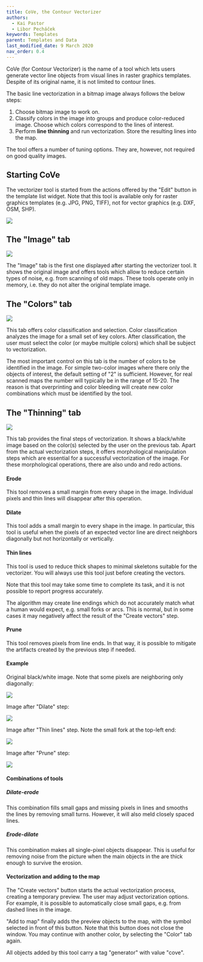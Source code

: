 ```yaml
---
title: CoVe, the Contour Vectorizer
authors:
  - Kai Pastor
  - Libor Pecháček
keywords: Templates
parent: Templates and Data
last_modified_date: 9 March 2020
nav_order: 0.4
---
```


CoVe (for Contour Vectorizer) is the name of a tool which lets users generate
vector line objects from visual lines in raster graphics templates. Despite of
its original name, it is not limited to contour lines.

The basic line vectorization in a bitmap image always follows the below steps:
1) Choose bitmap image to work on.
2) Classify colors in the image into groups and produce color-reduced image.
   Choose which colors correspond to the lines of interest.
3) Perform **line thinning** and run vectorization. Store the resulting lines into the map.

The tool offers a number of tuning options. They are, however, not required on good quality images.

## Starting CoVe

The vectorizer tool is started from the actions offered by the "Edit" button in
the template list widget. Note that this tool is available only for raster
graphics templates (e.g. JPG, PNG, TIFF), not for vector graphics (e.g. DXF,
OSM, SHP).

![ ](images/cove-starting.png)


## The "Image" tab

![ ](images/cove-tab-image.png)

The "Image" tab is the first one displayed after starting the vectorizer tool.
It shows the original image and offers tools which allow to reduce certain types
of noise, e.g. from scanning of old maps. These tools operate only in memory,
i.e. they do not alter the original template image.


## The "Colors" tab

![ ](images/cove-tab-colors.png)

This tab offers color classification and selection. Color classification
analyzes the image for a small set of key colors. After classification, the
user must select the color (or maybe multiple colors) which shall be subject
to vectorization.

The most important control on this tab is the number of colors to be identified
in the image. For simple two-color images where there only the objects of
interest, the default setting of "2" is sufficient. However, for real scanned
maps the number will typically be in the range of 15-20. The reason is that
overprinting and color bleeding will create new color combinations which
must be identified by the tool.

## The "Thinning" tab

![ ](images/cove-tab-thinning.png)

This tab provides the final steps of vectorization. It shows a black/white image
based on the color(s) selected by the user on the previous tab. Apart from the
actual vectorization steps, it offers morphological manipulation steps which are
essential for a successful vectorization of the image. For these morphological
operations, there are also undo and redo actions.

#### Erode

This tool removes a small margin from every shape in the image. Individual pixels
and thin lines will disappear after this operation.

#### Dilate

This tool adds a small margin to every shape in the image. In particular, this
tool is useful when the pixels of an expected vector line are direct neighbors
diagonally but not horizontally or vertically.

#### Thin lines

This tool is used to reduce thick shapes to minimal skeletons suitable for the
vectorizer. You will always use this tool just before creating the vectors. 

Note that this tool may take some time to complete its task, and it is not
possible to report progress accurately.

The algorithm may create line endings which do not accurately match what a human
would expect, e.g. small forks or arcs. This is normal, but in some cases it may
negatively affect the result of the "Create vectors" step.

#### Prune

This tool removes pixels from line ends. In that way, it is possible to mitigate
the artifacts created by the previous step if needed.

#### Example

Original black/white image. Note that some pixels are neighboring only
diagonally: 

![ ](images/cove-img-0.png)

Image after "Dilate" step: 

![ ](images/cove-img-1.png)

Image after "Thin lines" step. Note the small fork at the top-left end: 

![ ](images/cove-img-2.png)

Image after "Prune" step:

![ ](images/cove-img-3.png)

#### Combinations of tools
##### Dilate-erode

This combination fills small gaps and missing pixels in lines and smooths
the lines by removing small turns. However, it will also meld closely
spaced lines.

##### Erode-dilate

This combination makes all single-pixel objects disappear. This
is useful for removing noise from the picture when the main objects
in the are thick enough to survive the erosion.

#### Vectorization and adding to the map

The "Create vectors" button starts the actual vectorization process, creating a
temporary preview. The user may adjust vectorization options. For example, it is
possible to automatically close small gaps, e.g. from dashed lines in the image.

"Add to map" finally adds the preview objects to the map, with the symbol
selected in front of this button. Note that this button does not close the
window. You may continue with another color, by selecting the "Color" tab again.

All objects added by this tool carry a tag "generator" with value "cove".

